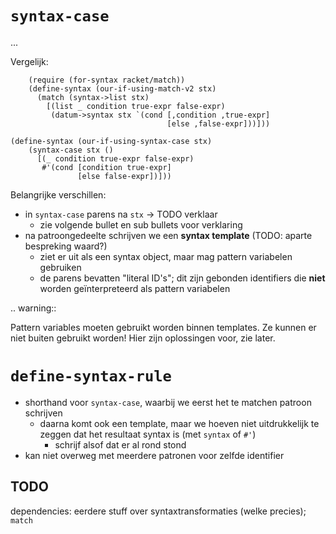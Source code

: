 # `syntax-case`

...

Vergelijk:

```racket
    (require (for-syntax racket/match))
    (define-syntax (our-if-using-match-v2 stx)
      (match (syntax->list stx)
        [(list _ condition true-expr false-expr)
         (datum->syntax stx `(cond [,condition ,true-expr]
                                   [else ,false-expr]))]))
```

```racket
(define-syntax (our-if-using-syntax-case stx)
    (syntax-case stx ()
      [(_ condition true-expr false-expr)
       #'(cond [condition true-expr]
               [else false-expr])]))
```

Belangrijke verschillen:

- in `syntax-case` parens na `stx` -> TODO verklaar
  - zie volgende bullet en sub bullets voor verklaring
- na patroongedeelte schrijven we een **syntax template** (TODO: aparte bespreking waard?)
  - ziet er uit als een syntax object, maar mag pattern variabelen gebruiken
  - de parens bevatten "literal ID's"; dit zijn gebonden identifiers die **niet** worden geïnterpreteerd als pattern variabelen

.. warning::

   Pattern variables moeten gebruikt worden binnen templates. Ze kunnen er niet buiten gebruikt worden! Hier zijn oplossingen voor, zie later.

# `define-syntax-rule`
- shorthand voor `syntax-case`, waarbij we eerst het te matchen patroon schrijven
  - daarna komt ook een template, maar we hoeven niet uitdrukkelijk te zeggen dat het resultaat syntax is (met `syntax` of `#'`)
    - schrijf alsof dat er al rond stond
- kan niet overweg met meerdere patronen voor zelfde identifier

## TODO
dependencies: eerdere stuff over syntaxtransformaties (welke precies); `match`
